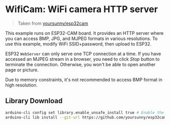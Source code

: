 # WifiCam: WiFi camera HTTP server
> Taken from [yoursunny/esp32cam](https://github.com/yoursunny/esp32cam/blob/main/examples/WifiCam)

This example runs on ESP32-CAM board.
It provides an HTTP server where you can access BMP, JPG, and MJPEG formats in various resolutions.
To use this example, modify WiFi SSID+password, then upload to ESP32.

ESP32 `WebServer` can only serve one TCP connection at a time.
If you have accessed an MJPEG stream in a browser, you need to click *Stop* button to terminate the connection.
Otherwise, you won't be able to open another page or picture.

Due to memory constraints, it's not recommended to access BMP format in high resolution.

## Library Download
```bash
arduino-cli config set library.enable_unsafe_install true # Enable the use of the --git-url and --zip-file
arduino-cli lib install --git-url https://github.com/yoursunny/esp32cam
```